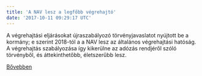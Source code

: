 ```yaml
---
title: 'A NAV lesz a legfőbb végrehajtó'
date: '2017-10-11 09:29:17 UTC'
---
```


A végrehajtási eljárásokat újraszabályozó törvényjavaslatot nyújtott be a kormány; e szerint 2018-tól a a NAV lesz az általános végrehajtási hatóság. A végrehajtás szabályozása így kikerülne az adózás rendjéről szóló törvényből, és áttekinthetőbb, életszerűbb lesz.


[Bővebben](http://ift.tt/2ycrut9)
